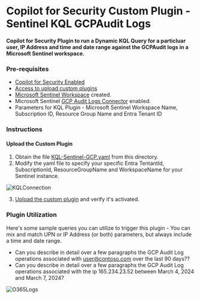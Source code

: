# Copilot for Security Custom Plugin - Sentinel KQL GCPAudit Logs

#### Copilot for Security Plugin to run a Dynamic KQL Query for a particluar user, IP Address and time and date range against the GCPAudit logs in a Microsoft Sentinel workspace.

### Pre-requisites

* [Copilot for Security Enabled](https://learn.microsoft.com/en-us/security-copilot/get-started-security-copilot#onboarding-to-microsoft-security-copilot)
* [Access to upload custom plugins](https://learn.microsoft.com/en-us/security-copilot/manage-plugins?tabs=securitycopilotplugin#managing-custom-plugins)
* [Microsoft Sentinel Workspace](https://learn.microsoft.com/en-us/azure/sentinel/quickstart-onboard) created.
* Microsoft Sentinel [GCP Audit Logs Connector](https://learn.microsoft.com/en-us/azure/sentinel/connect-google-cloud-platform?tabs=terraform%2Cauditlogs) enabled.
* Parameters for KQL Plugin - Microsoft Sentinel Workspace Name, Subscription ID, Resource Group Name and Entra Tenant ID

### Instructions
#### Upload the Custom Plugin

1. Obtain the file [KQL-Sentinel-GCP.yaml](https://github.com/SCStelz/CopilotForSecurity/blob/main/CustomPlugIns/KQL-Sentinel-GCPAuditLogs/KQL-Sentinel-GCP.yaml) from this directory.
2. Modify the yaml file to specify your specific Entra TentantId, SubscriptionId, ResourceGroupName and WorkspaceName for your Sentinel instance.

![KQLConnection](https://github.com/SCStelz/CopilotForSecurity/blob/main/Images/kql-connection.png)

3. [Upload the custom plugin](https://learn.microsoft.com/en-us/security-copilot/manage-plugins?tabs=securitycopilotplugin#add-custom-plugins) and verify it's activated.

### Plugin Utilization

Here's some sample queries you can utilize to trigger this plugin - You can mix and match UPN or IP Address (or both) parameters, but always include a time and date range.

* Can you describe in detail over a few paragraphs the GCP Audit Log operations associated with user@contoso.com over the last 90 days??
* Can you describe in detail over a few paragraphs the GCP Audit Log operations associated with the ip 165.234.23.52 between March 4, 2024 and March 7, 2024?

![O365Logs](https://github.com/SCStelz/CopilotForSecurity/blob/main/Images/gcp-masked.png)



